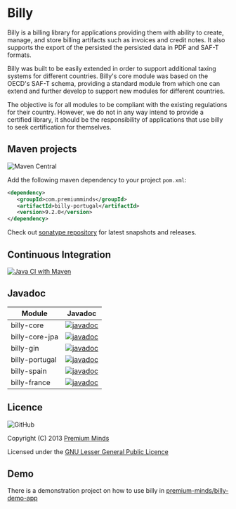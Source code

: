 # Billy

Billy is a billing library for applications providing them with ability to create, manage,  and store billing artifacts such as invoices and credit notes. It also supports the export of the persisted the persisted data in PDF and SAF-T formats.

Billy was built to be easily extended in order to support additional taxing systems for different countries.
Billy's core module was based on the OECD's SAF-T schema, providing a standard module from which one can extend and further develop to support new modules for different countries.

The objective is for all modules to be compliant with the existing regulations for their country. However, we do not in any way intend to provide a certified library, it should be the responsibility of applications that use billy to seek certification for themselves.


## Maven projects
![Maven Central](https://img.shields.io/maven-central/v/com.premiumminds/billy-portugal)

Add the following maven dependency to your project `pom.xml`:

```xml
<dependency>
   <groupId>com.premiumminds</groupId>
   <artifactId>billy-portugal</artifactId>
   <version>9.2.0</version>
</dependency>
```
Check out [sonatype repository](https://oss.sonatype.org/index.html#nexus-search;quick~billy) for latest snapshots and releases.


## Continuous Integration

[![Java CI with Maven](https://github.com/premium-minds/billy/actions/workflows/maven.yml/badge.svg)](https://github.com/premium-minds/billy/actions/workflows/maven.yml)

## Javadoc

| Module               | Javadoc |
|----------------------|---------|
| billy-core           | [![javadoc](https://javadoc.io/badge2/com.premiumminds/billy-core/javadoc.svg)](https://javadoc.io/doc/com.premiumminds/billy-core) |
| billy-core-jpa       | [![javadoc](https://javadoc.io/badge2/com.premiumminds/billy-core-jpa/javadoc.svg)](https://javadoc.io/doc/com.premiumminds/billy-core-jpa) |
| billy-gin            | [![javadoc](https://javadoc.io/badge2/com.premiumminds/billy-gin/javadoc.svg)](https://javadoc.io/doc/com.premiumminds/billy-gin) |
| billy-portugal       | [![javadoc](https://javadoc.io/badge2/com.premiumminds/billy-portugal/javadoc.svg)](https://javadoc.io/doc/com.premiumminds/billy-portugal) |
| billy-spain          | [![javadoc](https://javadoc.io/badge2/com.premiumminds/billy-spain/javadoc.svg)](https://javadoc.io/doc/com.premiumminds/billy-spain) |
| billy-france         | [![javadoc](https://javadoc.io/badge2/com.premiumminds/billy-france/javadoc.svg)](https://javadoc.io/doc/com.premiumminds/billy-france) |

## Licence
![GitHub](https://img.shields.io/github/license/premium-minds/billy)

Copyright (C) 2013 [Premium Minds](http://www.premium-minds.com/)

Licensed under the [GNU Lesser General Public Licence](http://www.gnu.org/licenses/lgpl.html)

## Demo

There is a demonstration project on how to use billy in [premium-minds/billy-demo-app](https://github.com/premium-minds/billy-demo-app)
